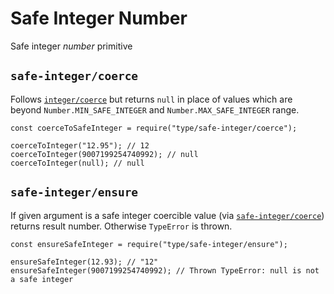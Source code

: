 <h1 id="safe-integer-number">Safe Integer Number</h1>

<p>Safe integer <em>number</em> primitive</p>

<h2 id="%60safe-integer%2Fcoerce%60"><code>safe-integer/coerce</code></h2>

<p>Follows <a href="integer.md#integercoerce"><code>integer/coerce</code></a> but returns <code>null</code> in place of values which are beyond <code>Number.MIN_SAFE_INTEGER</code> and <code>Number.MAX_SAFE_INTEGER</code> range.</p>

<pre><code class="javascript">const coerceToSafeInteger = require("type/safe-integer/coerce");

coerceToInteger("12.95"); // 12
coerceToInteger(9007199254740992); // null
coerceToInteger(null); // null
</code></pre>

<h2 id="%60safe-integer%2Fensure%60"><code>safe-integer/ensure</code></h2>

<p>If given argument is a safe integer coercible value (via <a href="#safe-integercoerce"><code>safe-integer/coerce</code></a>) returns result number.
Otherwise <code>TypeError</code> is thrown.</p>

<pre><code class="javascript">const ensureSafeInteger = require("type/safe-integer/ensure");

ensureSafeInteger(12.93); // "12"
ensureSafeInteger(9007199254740992); // Thrown TypeError: null is not a safe integer
</code></pre>
